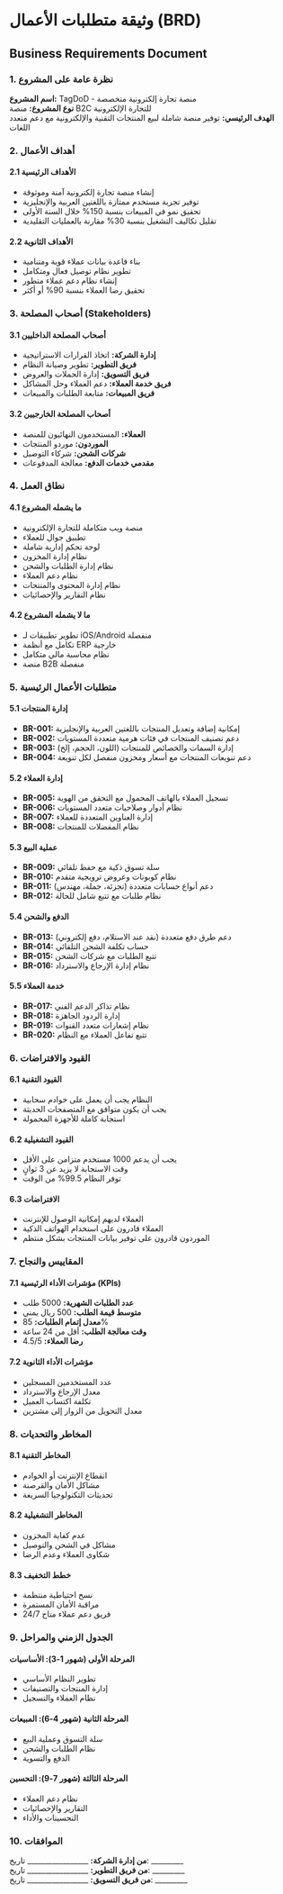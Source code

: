 # وثيقة متطلبات الأعمال (BRD)
## Business Requirements Document

### 1. نظرة عامة على المشروع

**اسم المشروع:** TagDoD - منصة تجارة إلكترونية متخصصة  
**نوع المشروع:** منصة B2C للتجارة الإلكترونية  
**الهدف الرئيسي:** توفير منصة شاملة لبيع المنتجات التقنية والإلكترونية مع دعم متعدد اللغات  

### 2. أهداف الأعمال

#### 2.1 الأهداف الرئيسية
- إنشاء منصة تجارة إلكترونية آمنة وموثوقة
- توفير تجربة مستخدم ممتازة باللغتين العربية والإنجليزية
- تحقيق نمو في المبيعات بنسبة 150% خلال السنة الأولى
- تقليل تكاليف التشغيل بنسبة 30% مقارنة بالعمليات التقليدية

#### 2.2 الأهداف الثانوية
- بناء قاعدة بيانات عملاء قوية ومتنامية
- تطوير نظام توصيل فعال ومتكامل
- إنشاء نظام دعم عملاء متطور
- تحقيق رضا العملاء بنسبة 90% أو أكثر

### 3. أصحاب المصلحة (Stakeholders)

#### 3.1 أصحاب المصلحة الداخليين
- **إدارة الشركة:** اتخاذ القرارات الاستراتيجية
- **فريق التطوير:** تطوير وصيانة النظام
- **فريق التسويق:** إدارة الحملات والعروض
- **فريق خدمة العملاء:** دعم العملاء وحل المشاكل
- **فريق المبيعات:** متابعة الطلبات والمبيعات

#### 3.2 أصحاب المصلحة الخارجيين
- **العملاء:** المستخدمون النهائيون للمنصة
- **الموردون:** موردو المنتجات
- **شركات الشحن:** شركاء التوصيل
- **مقدمي خدمات الدفع:** معالجة المدفوعات

### 4. نطاق العمل

#### 4.1 ما يشمله المشروع
- منصة ويب متكاملة للتجارة الإلكترونية
- تطبيق جوال للعملاء
- لوحة تحكم إدارية شاملة
- نظام إدارة المخزون
- نظام إدارة الطلبات والشحن
- نظام دعم العملاء
- نظام إدارة المحتوى والمنتجات
- نظام التقارير والإحصائيات

#### 4.2 ما لا يشمله المشروع
- تطوير تطبيقات لـ iOS/Android منفصلة
- تكامل مع أنظمة ERP خارجية
- نظام محاسبة مالي متكامل
- منصة B2B منفصلة

### 5. متطلبات الأعمال الرئيسية

#### 5.1 إدارة المنتجات
- **BR-001:** إمكانية إضافة وتعديل المنتجات باللغتين العربية والإنجليزية
- **BR-002:** دعم تصنيف المنتجات في فئات هرمية متعددة المستويات
- **BR-003:** إدارة السمات والخصائص للمنتجات (اللون، الحجم، إلخ)
- **BR-004:** دعم تنويعات المنتجات مع أسعار ومخزون منفصل لكل تنويعة

#### 5.2 إدارة العملاء
- **BR-005:** تسجيل العملاء بالهاتف المحمول مع التحقق من الهوية
- **BR-006:** نظام أدوار وصلاحيات متعدد المستويات
- **BR-007:** إدارة العناوين المتعددة للعملاء
- **BR-008:** نظام المفضلات للمنتجات

#### 5.3 عملية البيع
- **BR-009:** سلة تسوق ذكية مع حفظ تلقائي
- **BR-010:** نظام كوبونات وعروض ترويجية متقدم
- **BR-011:** دعم أنواع حسابات متعددة (تجزئة، جملة، مهندس)
- **BR-012:** نظام طلبات مع تتبع شامل للحالة

#### 5.4 الدفع والشحن
- **BR-013:** دعم طرق دفع متعددة (نقد عند الاستلام، دفع إلكتروني)
- **BR-014:** حساب تكلفة الشحن التلقائي
- **BR-015:** تتبع الطلبات مع شركات الشحن
- **BR-016:** نظام إدارة الإرجاع والاسترداد

#### 5.5 خدمة العملاء
- **BR-017:** نظام تذاكر الدعم الفني
- **BR-018:** إدارة الردود الجاهزة
- **BR-019:** نظام إشعارات متعدد القنوات
- **BR-020:** تتبع تفاعل العملاء مع النظام

### 6. القيود والافتراضات

#### 6.1 القيود التقنية
- النظام يجب أن يعمل على خوادم سحابية
- يجب أن يكون متوافق مع المتصفحات الحديثة
- استجابة كاملة للأجهزة المحمولة

#### 6.2 القيود التشغيلية
- يجب أن يدعم 1000 مستخدم متزامن على الأقل
- وقت الاستجابة لا يزيد عن 3 ثوانٍ
- توفر النظام 99.5% من الوقت

#### 6.3 الافتراضات
- العملاء لديهم إمكانية الوصول للإنترنت
- العملاء قادرون على استخدام الهواتف الذكية
- الموردون قادرون على توفير بيانات المنتجات بشكل منتظم

### 7. المقاييس والنجاح

#### 7.1 مؤشرات الأداء الرئيسية (KPIs)
- **عدد الطلبات الشهرية:** 5000 طلب
- **متوسط قيمة الطلب:** 500 ريال يمني
- **معدل إتمام الطلبات:** 85%
- **وقت معالجة الطلب:** أقل من 24 ساعة
- **رضا العملاء:** 4.5/5

#### 7.2 مؤشرات الأداء الثانوية
- عدد المستخدمين المسجلين
- معدل الإرجاع والاسترداد
- تكلفة اكتساب العميل
- معدل التحويل من الزوار إلى مشترين

### 8. المخاطر والتحديات

#### 8.1 المخاطر التقنية
- انقطاع الإنترنت أو الخوادم
- مشاكل الأمان والقرصنة
- تحديثات التكنولوجيا السريعة

#### 8.2 المخاطر التشغيلية
- عدم كفاية المخزون
- مشاكل في الشحن والتوصيل
- شكاوى العملاء وعدم الرضا

#### 8.3 خطط التخفيف
- نسخ احتياطية منتظمة
- مراقبة الأمان المستمرة
- فريق دعم عملاء متاح 24/7

### 9. الجدول الزمني والمراحل

#### المرحلة الأولى (شهور 1-3): الأساسيات
- تطوير النظام الأساسي
- إدارة المنتجات والتصنيفات
- نظام العملاء والتسجيل

#### المرحلة الثانية (شهور 4-6): المبيعات
- سلة التسوق وعملية البيع
- نظام الطلبات والشحن
- الدفع والتسوية

#### المرحلة الثالثة (شهور 7-9): التحسين
- نظام دعم العملاء
- التقارير والإحصائيات
- التحسينات والأداء

### 10. الموافقات

**من إدارة الشركة:** _________________ تاريخ: _________  
**من فريق التطوير:** _________________ تاريخ: _________  
**من فريق التسويق:** _________________ تاريخ: _________
